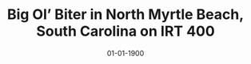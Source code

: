 ---
title: Big Ol’ Biter in North Myrtle Beach, South Carolina on IRT 400
date: 01-01-1900
description: Big Ol’ Biter in North Myrtle Beach, South Carolina on IRT 400
thumb: /assets/images/blog--ross-shark.jpg
image: /assets/images/blog--ross-shark.jpg
angler-name: Ross Scroble
# angler-links: 
#     website: a-url-goes-here
#     twitter: a-url-goes-here
#     facebook: a-url-goes-here
#     instagram: a-url-goes-here
#     pinterest: a-url-goes-here

reel-type: spinning
reel-series: 400 

# location: Someplace, United States
# fish: Some Big Fish
# fish-length: 49 in.
# fish-weight: 78 lbs.
---